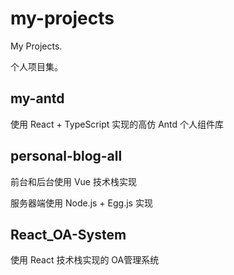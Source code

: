 # my-projects
My Projects. 

个人项目集。

## my-antd

使用 React + TypeScript 实现的高仿 Antd 个人组件库

## personal-blog-all

前台和后台使用 Vue 技术栈实现

服务器端使用 Node.js + Egg.js 实现

## React_OA-System

使用 React 技术栈实现的 OA管理系统
